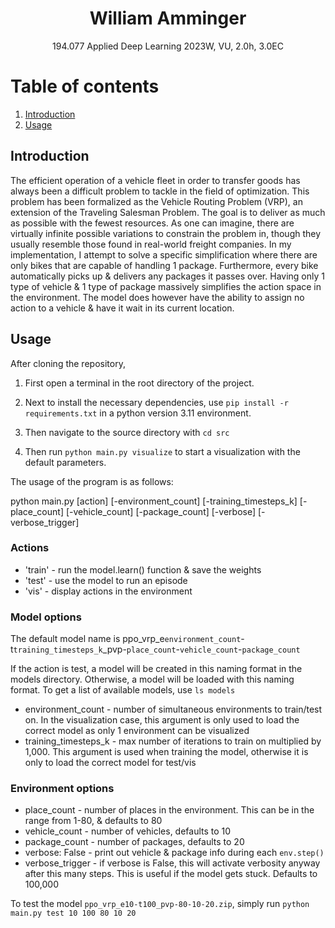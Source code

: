 <h1 style="text-align: center;" align="center">William Amminger</h1>
<p style="text-align: center;" align="center">
	194.077 Applied Deep Learning 2023W, VU, 2.0h, 3.0EC<br>
</p>

# Table of contents
1. [Introduction](#introduction)
2. [Usage](#usage)

## Introduction <a name="introduction"></a>

The efficient operation of a vehicle fleet in order to transfer goods has always been a difficult problem to tackle in the field of optimization. This problem has been formalized as the Vehicle Routing Problem (VRP), an extension of the Traveling Salesman Problem. The goal is to deliver as much as possible with the fewest resources. As one can imagine, there are virtually infinite possible variations to constrain the problem in, though they usually resemble those found in real-world freight companies. In my implementation, I attempt to solve a specific simplification where there are only bikes that are capable of handling 1 package. Furthermore, every bike automatically picks up &
delivers any packages it passes over. Having only 1 type of vehicle & 1 type of package massively simplifies the action space in the environment. The model does however have the ability to assign no action to a vehicle & have it wait in its current location.

## Usage <a name="usage"></a>

After cloning the repository,

1. First open a terminal in the root directory of the project.

2. Next to install the necessary dependencies, use `pip install -r requirements.txt` in a python version 3.11 environment.

3. Then navigate to the source directory with `cd src`

4. Then run `python main.py visualize` to start a visualization with the default parameters.

The usage of the program is as follows:

python main.py [action] [-environment_count] [-training_timesteps_k] [-place_count] [-vehicle_count] [-package_count] [-verbose] [-verbose_trigger]

### Actions
 * 'train' - run the model.learn() function & save the weights
 * 'test' - use the model to run an episode
 * 'vis' - display actions in the environment

### Model options

The default model name is ppo_vrp_e`environment_count`-t`training_timesteps_k`_pvp-`place_count`-`vehicle_count`-`package_count`

If the action is test, a model will be created in this naming format in the models directory. Otherwise, a model will be loaded with this naming format. To get a list of available models, use `ls models`

 * environment_count - number of simultaneous environments to train/test on. In the visualization case, this argument is only used to load the correct model as only 1 environment can be visualized
 * training_timesteps_k - max number of iterations to train on multiplied by 1,000. This argument is used when training the model, otherwise it is only to load the correct model for test/vis

### Environment options
* place_count - number of places in the environment. This can be in the range from 1-80, & defaults to 80
* vehicle_count - number of vehicles, defaults to 10
* package_count - number of packages, defaults to 20
* verbose: False - print out vehicle & package info during each `env.step()`
* verbose_trigger - if verbose is False, this will activate verbosity anyway after this many steps. This is useful if the model gets stuck. Defaults to 100,000

To test the model `ppo_vrp_e10-t100_pvp-80-10-20.zip`, simply run `python main.py test 10 100 80 10 20`